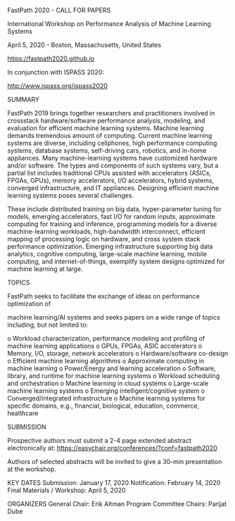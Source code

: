 FastPath 2020 - CALL FOR PAPERS

International Workshop on Performance Analysis of Machine Learning Systems

April 5, 2020 - Boston, Massachusetts, United States

https://fastpath2020.github.io


In conjunction with ISPASS 2020:

http://www.ispass.org/ispass2020


SUMMARY

FastPath 2019 brings together researchers and practitioners involved in crossstack 
hardware/software performance analysis, modeling, and evaluation for
efficient machine learning systems. Machine learning demands tremendous amount of
computing. Current machine learning systems are diverse, including cellphones,
high performance computing systems, database systems, self-driving cars,
robotics, and in-home appliances. Many machine-learning systems have customized
hardware and/or software. The types and components of such systems vary, but a
partial list includes traditional CPUs assisted with accelerators (ASICs, FPGAs,
GPUs), memory accelerators, I/O accelerators, hybrid systems, converged
infrastructure, and IT appliances. Designing efficient machine learning systems
poses several challenges.

These include distributed training on big data, hyper-parameter tuning for
models, emerging accelerators, fast I/O for random inputs, approximate computing
for training and inference, programming models for a diverse machine-learning
workloads, high-bandwidth interconnect, efficient mapping of processing logic on
hardware, and cross system stack performance optimization. Emerging
infrastructure supporting big data analytics, cognitive computing, large-scale
machine learning, mobile computing, and internet-of-things, exemplify system
designs optimized for machine learning at large.

TOPICS

FastPath seeks to facilitate the exchange of ideas on performance optimization of

machine learning/AI systems and seeks papers on a wide range of topics including,
but not limited to:

 o Workload characterization, performance modeling and profiling of machine 
   learning applications
 o GPUs, FPGAs, ASIC accelerators
 o Memory, I/O, storage, network accelerators
 o Hardware/software co-design
 o Efficient machine learning algorithms
 o Approximate computing in machine learning
 o Power/Energy and learning acceleration
 o Software, library, and runtime for machine learning systems
 o Workload scheduling and orchestration
 o Machine learning in cloud systems
 o Large-scale machine learning systems
 o Emerging intelligent/cognitive system
 o Converged/integrated infrastructure
 o Machine learning systems for specific domains, e.g., financial, biological, 
   education, commerce, healthcare

SUBMISSION

Prospective authors must submit a 2-4 page extended abstract electronically at:
https://easychair.org/conferences/?conf=fastpath2020

Authors of selected abstracts will be invited to give a 30-min presentation at the workshop.

KEY DATES
Submission: January 17, 2020
Notification: February 14, 2020
Final Materials / Workshop: April 5, 2020

ORGANIZERS
General Chair: Erik Altman
Program Committee Chairs: Parijat Dube
